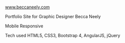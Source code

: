 www.beccaneely.com


Portfolio Site for Graphic Designer Becca Neely

Mobile Responsive

Tech used HTML5, CSS3, Bootstrap 4, AngularJS, jQuery
